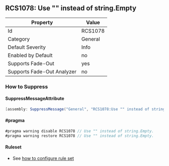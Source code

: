 ## RCS1078: Use "" instead of string\.Empty

Property | Value
--- | --- 
Id | RCS1078
Category | General
Default Severity | Info
Enabled by Default | no
Supports Fade-Out | yes
Supports Fade-Out Analyzer | no

### How to Suppress

#### SuppressMessageAttribute

```csharp
[assembly: SuppressMessage("General", "RCS1078:Use "" instead of string.Empty.", Justification = "<Pending>")]
```

#### \#pragma

```csharp
#pragma warning disable RCS1078 // Use "" instead of string.Empty.
#pragma warning restore RCS1078 // Use "" instead of string.Empty.
```

#### Ruleset

* See [how to configure rule set](../HowToConfigureAnalyzers.md)
